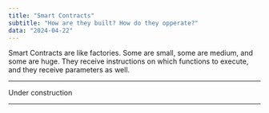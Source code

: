 ```yaml
---
title: "Smart Contracts"
subtitle: "How are they built? How do they opperate?"
data: "2024-04-22"
---
```


Smart Contracts are like factories. Some are small, some are medium, and some
are huge. They receive instructions on which functions to execute, and they
receive parameters as well.

---

Under construction

---
